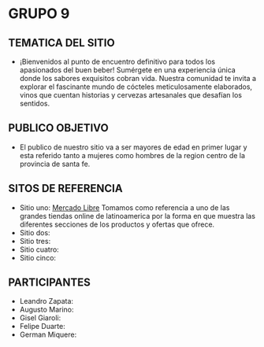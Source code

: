 # GRUPO 9 
## TEMATICA DEL SITIO
- ¡Bienvenidos al punto de encuentro definitivo para todos los apasionados del buen beber! Sumérgete en una experiencia única donde los sabores exquisitos cobran vida. Nuestra comunidad te invita a explorar el fascinante mundo de cócteles meticulosamente elaborados, vinos que cuentan historias y cervezas artesanales que desafían los sentidos.
## PUBLICO OBJETIVO
- El publico de nuestro sitio va a ser mayores de edad en primer lugar y esta referido tanto a mujeres como hombres de la region centro de la provincia de santa fe.

## SITOS DE REFERENCIA

- Sitio uno: [Mercado Libre](https://www.mercadolibre.com.ar/) Tomamos como referencia a uno de las grandes tiendas online de latinoamerica por la forma en que muestra las diferentes secciones de los productos y ofertas que ofrece.
- Sitio dos:
- Sitio tres:
- Sitio cuatro:
- Sitio cinco:

## PARTICIPANTES
- Leandro Zapata:
- Augusto Marino:
- Gisel Giaroli:
- Felipe Duarte:
- German Miquere:

